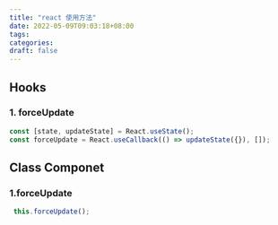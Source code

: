 ```yaml
---
title: "react 使用方法"
date: 2022-05-09T09:03:18+08:00
tags:
categories:
draft: false
---
```






## Hooks



### 1. forceUpdate

```jsx
const [state, updateState] = React.useState();
const forceUpdate = React.useCallback(() => updateState({}), []);
```





## Class Componet

### 1.forceUpdate

```javascript
 this.forceUpdate();
```

